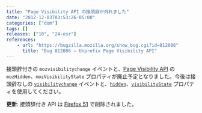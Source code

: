```yaml
---
title: "Page Visibility API の接頭辞が外れました"
date: "2012-12-03T03:53:26-05:00"
categories: ["dom"]
tags: []
releases: ["18", "24-esr"]
references:
    - url: "https://bugzilla.mozilla.org/show_bug.cgi?id=812086"
      title: "Bug 812086 – Unprefix Page Visibility API"
---
```

接頭辞付きの `mozvisibilitychange` イベントと、[Page Visibility API](https://developer.mozilla.org/docs/DOM/Using_the_Page_Visibility_API) の `mozHidden`、`mozVisibilityState` プロパティが廃止予定となりました。今後は接頭辞なしの [`visibilitychange`](https://developer.mozilla.org/docs/Mozilla_Event_Reference/visibilitychange) イベントと、[`hidden`](https://developer.mozilla.org/docs/DOM/Using_the_Page_Visibility_API#document.hidden)、[`visibilityState`](https://developer.mozilla.org/docs/DOM/Using_the_Page_Visibility_API#document.visibilityState) プロパティを使用してください。

**更新**: 接頭辞付き API は [Firefox 51](https://www.fxsitecompat.dev/ja/docs/2016/prefixed-page-visibility-api-has-been-removed/) で削除されました。
